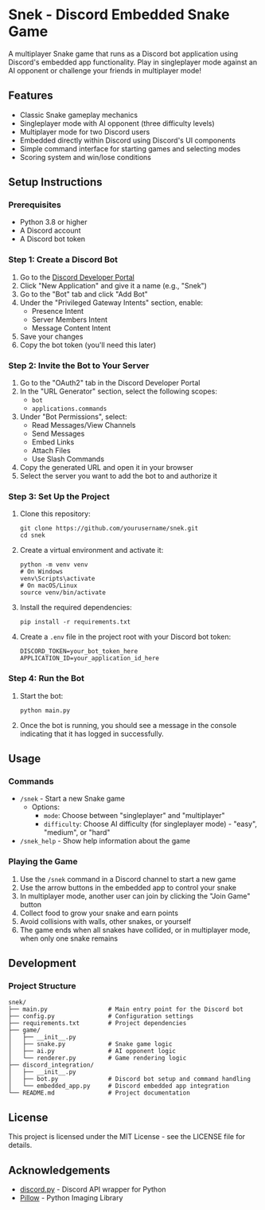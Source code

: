 # Snek - Discord Embedded Snake Game

A multiplayer Snake game that runs as a Discord bot application using Discord's embedded app functionality. Play in singleplayer mode against an AI opponent or challenge your friends in multiplayer mode!

## Features

- Classic Snake gameplay mechanics
- Singleplayer mode with AI opponent (three difficulty levels)
- Multiplayer mode for two Discord users
- Embedded directly within Discord using Discord's UI components
- Simple command interface for starting games and selecting modes
- Scoring system and win/lose conditions

## Setup Instructions

### Prerequisites

- Python 3.8 or higher
- A Discord account
- A Discord bot token

### Step 1: Create a Discord Bot

1. Go to the [Discord Developer Portal](https://discord.com/developers/applications)
2. Click "New Application" and give it a name (e.g., "Snek")
3. Go to the "Bot" tab and click "Add Bot"
4. Under the "Privileged Gateway Intents" section, enable:
   - Presence Intent
   - Server Members Intent
   - Message Content Intent
5. Save your changes
6. Copy the bot token (you'll need this later)

### Step 2: Invite the Bot to Your Server

1. Go to the "OAuth2" tab in the Discord Developer Portal
2. In the "URL Generator" section, select the following scopes:
   - `bot`
   - `applications.commands`
3. Under "Bot Permissions", select:
   - Read Messages/View Channels
   - Send Messages
   - Embed Links
   - Attach Files
   - Use Slash Commands
4. Copy the generated URL and open it in your browser
5. Select the server you want to add the bot to and authorize it

### Step 3: Set Up the Project

1. Clone this repository:
   ```
   git clone https://github.com/yourusername/snek.git
   cd snek
   ```

2. Create a virtual environment and activate it:
   ```
   python -m venv venv
   # On Windows
   venv\Scripts\activate
   # On macOS/Linux
   source venv/bin/activate
   ```

3. Install the required dependencies:
   ```
   pip install -r requirements.txt
   ```

4. Create a `.env` file in the project root with your Discord bot token:
   ```
   DISCORD_TOKEN=your_bot_token_here
   APPLICATION_ID=your_application_id_here
   ```

### Step 4: Run the Bot

1. Start the bot:
   ```
   python main.py
   ```

2. Once the bot is running, you should see a message in the console indicating that it has logged in successfully.

## Usage

### Commands

- `/snek` - Start a new Snake game
  - Options:
    - `mode`: Choose between "singleplayer" and "multiplayer"
    - `difficulty`: Choose AI difficulty (for singleplayer mode) - "easy", "medium", or "hard"
- `/snek_help` - Show help information about the game

### Playing the Game

1. Use the `/snek` command in a Discord channel to start a new game
2. Use the arrow buttons in the embedded app to control your snake
3. In multiplayer mode, another user can join by clicking the "Join Game" button
4. Collect food to grow your snake and earn points
5. Avoid collisions with walls, other snakes, or yourself
6. The game ends when all snakes have collided, or in multiplayer mode, when only one snake remains

## Development

### Project Structure

```
snek/
├── main.py                 # Main entry point for the Discord bot
├── config.py               # Configuration settings
├── requirements.txt        # Project dependencies
├── game/
│   ├── __init__.py
│   ├── snake.py            # Snake game logic
│   ├── ai.py               # AI opponent logic
│   └── renderer.py         # Game rendering logic
├── discord_integration/
│   ├── __init__.py
│   ├── bot.py              # Discord bot setup and command handling
│   └── embedded_app.py     # Discord embedded app integration
└── README.md               # Project documentation
```

## License

This project is licensed under the MIT License - see the LICENSE file for details.

## Acknowledgements

- [discord.py](https://github.com/Rapptz/discord.py) - Discord API wrapper for Python
- [Pillow](https://python-pillow.org/) - Python Imaging Library
